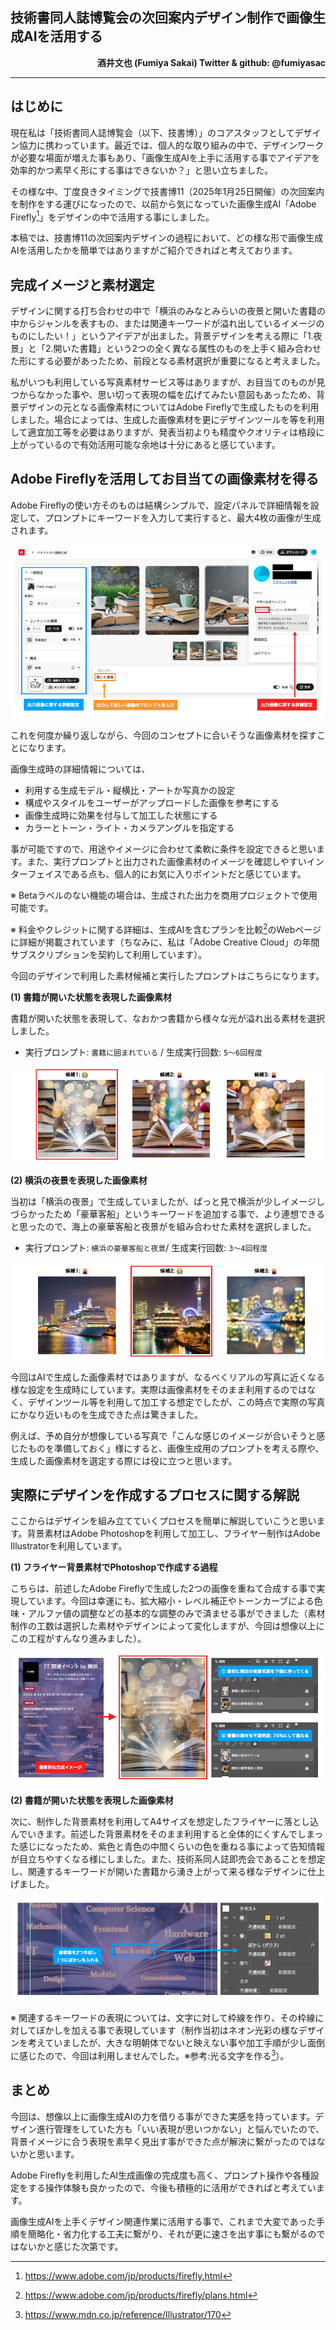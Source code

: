 ## 技術書同人誌博覧会の次回案内デザイン制作で画像生成AIを活用する

<p align="right">
<strong>酒井文也 (Fumiya Sakai) Twitter &amp; github: @fumiyasac</strong>
</p>

<hr>

## はじめに

現在私は「技術書同人誌博覧会（以下、技書博）」のコアスタッフとしてデザイン協力に携わっています。最近では、個人的な取り組みの中で、デザインワークが必要な場面が増えた事もあり、「画像生成AIを上手に活用する事でアイデアを効率的かつ素早く形にする事はできないか？」と思い立ちました。

その様な中、丁度良きタイミングで技書博11（2025年1月25日開催）の次回案内を制作をする運びになったので、以前から気になっていた画像生成AI「Adobe Firefly[^1]」をデザインの中で活用する事にしました。

本稿では、技書博11の次回案内デザインの過程において、どの様な形で画像生成AIを活用したかを簡単ではありますがご紹介できればと考えております。

[^1]: https://www.adobe.com/jp/products/firefly.html

## 完成イメージと素材選定

デザインに関する打ち合わせの中で「横浜のみなとみらいの夜景と開いた書籍の中からジャンルを表すもの、または関連キーワードが溢れ出しているイメージのものにしたい！」というアイデアが出ました。背景デザインを考える際に「1.夜景」と「2.開いた書籍」という2つの全く異なる属性のものを上手く組み合わせた形にする必要があったため、前段となる素材選択が重要になると考えました。

私がいつも利用している写真素材サービス等はありますが、お目当てのものが見つからなかった事や、思い切って表現の幅を広げてみたい意図もあったため、背景デザインの元となる画像素材についてはAdobe Fireflyで生成したものを利用しました。場合によっては、生成した画像素材を更にデザインツールを等を利用して適宜加工等を必要はありますが、発表当初よりも精度やクオリティは格段に上がっているので有効活用可能な余地は十分にあると感じています。

## Adobe Fireflyを活用してお目当ての画像素材を得る

Adobe Fireflyの使い方そのものは結構シンプルで、設定パネルで詳細情報を設定して、プロンプトにキーワードを入力して実行すると、最大4枚の画像が生成されます。

![Adobe Fireflyの操作画面](./images/001_firefly_control_panel.png)

これを何度か繰り返しながら、今回のコンセプトに合いそうな画像素材を探すことになります。

画像生成時の詳細情報については、

- 利用する生成モデル・縦横比・アートか写真かの設定
- 構成やスタイルをユーザーがアップロードした画像を参考にする
- 画像生成時に効果を付与して加工した状態にする
- カラーとトーン・ライト・カメラアングルを指定する

事が可能ですので、用途やイメージに合わせて柔軟に条件を設定できると思います。また、実行プロンプトと出力された画像素材のイメージを確認しやすいインターフェイスである点も、個人的にお気に入りポイントだと感じています。

※ Betaラベルのない機能の場合は、生成された出力を商用プロジェクトで使用可能です。

※ 料金やクレジットに関する詳細は、生成AIを含むプランを比較[^2]のWebページに詳細が掲載されています（ちなみに、私は「Adobe Creative Cloud」の年間サブスクリプションを契約して利用しています）。

[^2]: https://www.adobe.com/jp/products/firefly/plans.html

今回のデザインで利用した素材候補と実行したプロンプトはこちらになります。

__(1) 書籍が開いた状態を表現した画像素材__

書籍が開いた状態を表現して、なおかつ書籍から様々な光が溢れ出る素材を選択しました。

- 実行プロンプト: `書籍に囲まれている` / 生成実行回数: `5〜6回程度`

![写真素材候補（書籍に囲まれている）](./images/002_sozai_sentei_no1.png)

__(2) 横浜の夜景を表現した画像素材__

当初は「横浜の夜景」で生成していましたが、ぱっと見で横浜が少しイメージしづらかったため「豪華客船」というキーワードを追加する事で、より連想できると思ったので、海上の豪華客船と夜景がを組み合わせた素材を選択しました。

- 実行プロンプト: `横浜の豪華客船と夜景`/ 生成実行回数: `3〜4回程度`

![写真素材候補（横浜の豪華客船と夜景）](./images/003_sozai_sentei_no2.png)

今回はAIで生成した画像素材ではありますが、なるべくリアルの写真に近くなる様な設定を生成時にしています。実際は画像素材をそのまま利用するのではなく、デザインツール等を利用して加工する想定でしたが、この時点で実際の写真にかなり近いものを生成できた点は驚きました。

例えば、予め自分が想像している写真で「こんな感じのイメージが合いそうと感じたものを準備しておく」様にすると、画像生成用のプロンプトを考える際や、生成した画像素材を選定する際には役に立つと思います。

## 実際にデザインを作成するプロセスに関する解説

ここからはデザインを組み立てていくプロセスを簡単に解説していこうと思います。背景素材はAdobe Photoshopを利用して加工し、フライヤー制作はAdobe Illustratorを利用しています。

__(1) フライヤー背景素材でPhotoshopで作成する過程__

こちらは、前述したAdobe Fireflyで生成した2つの画像を重ねて合成する事で実現しています。今回は幸運にも、拡大縮小・レベル補正やトーンカーブによる色味・アルファ値の調整などの基本的な調整のみで済ませる事ができました（素材制作の工数は選択した素材やデザインによって変化しますが、今回は想像以上にこの工程がすんなり進みました）。

![背景素材をPhotoshopで合成する](./images/004_making_photoshop_background.png)

__(2) 書籍が開いた状態を表現した画像素材__

次に、制作した背景素材を利用してA4サイズを想定したフライヤーに落とし込んでいきます。前述した背景素材をそのまま利用すると全体的にくすんでしまった感じになったため、紫色と青色の中間くらいの色を重ねる事によって告知情報が目立ちやすくなる様にしました。また、技術系同人誌即売会であることを想定し、関連するキーワードが開いた書籍から湧き上がって来る様なデザインに仕上げました。

![書籍からキーワードが湧き上がる部分の表現](./images/005_making_photoshop_keyword.png)

※ 関連するキーワードの表現については、文字に対して枠線を作り、その枠線に対してぼかしを加える事で表現しています（制作当初はネオン光彩の様なデザインを考えていましたが、大きな明朝体でないと映えない事や加工手順が少し面倒に感じたので、今回は利用しませんでした。※参考:光る文字を作る[^3]）。

[^3]: https://www.mdn.co.jp/reference/Illustrator/170

## まとめ

今回は、想像以上に画像生成AIの力を借りる事ができた実感を持っています。デザイン進行管理をしていた方も「いい表現が思いつかない」と悩んでいたので、背景イメージに合う表現を素早く見出す事ができた点が解決に繋がったのではないかと思います。

Adobe Fireflyを利用したAI生成画像の完成度も高く、プロンプト操作や各種設定をする操作体験も良かったので、今後も積極的に活用ができればと考えています。

画像生成AIを上手くデザイン関連作業に活用する事で、これまで大変であった手順を簡略化・省力化する工夫に繋がり、それが更に速さを出す事にも繋がるのではないかと感じた次第です。